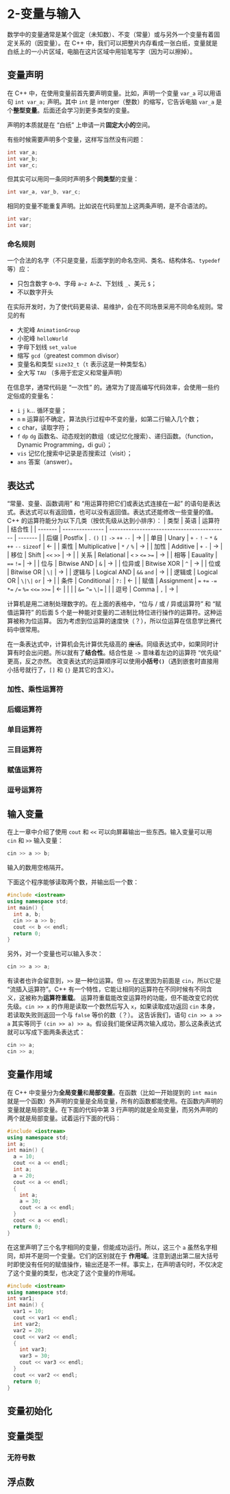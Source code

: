 # 2-变量与输入
数学中的变量通常是某个固定（未知数）、不变（常量）或与另外一个变量有着固定关系的（因变量）。在 C++ 中，我们可以把整片内存看成一张白纸，变量就是白纸上的一小片区域，电脑在这片区域中用铅笔写字（因为可以擦掉）。

## 变量声明
在 C++ 中，在使用变量前首先要声明变量。比如，声明一个变量 `var_a` 可以用语句 `int var_a;` 声明。其中 `int` 是 interger（整数）的缩写，它告诉电脑 `var_a` 是个**整型变量**。后面还会学习到更多类型的变量。

声明的本质就是在 “白纸” 上申请一片**固定大小的**空间。

有些时候需要声明多个变量，这样写当然没有问题：
```cpp
int var_a;
int var_b;
int var_c;
```
但其实可以用同一条同时声明多个**同类型**的变量：
```cpp
int var_a, var_b, var_c;
```
相同的变量不能重复声明。比如说在代码里加上这两条声明，是不合语法的。
```cpp
int var;
int var;
```
### 命名规则
一个合法的名字（不只是变量，后面学到的命名空间、类名、结构体名、`typedef` 等）应：
- 只包含数字 `0~9`、字母 `a~z A~Z`、下划线 `_`、美元 `$`；
- 不以数字开头

在实际开发时，为了使代码更易读、易维护，会在不同场景采用不同命名规则。常见的有
- 大驼峰 `AnimationGroup`
- 小驼峰 `helloWorld`
- 字母下划线 `set_value`
- 缩写 `gcd`（greatest common divisor）
- 变量名和类型 `size32_t`（`t` 表示这是一种类型名）
- 全大写 `TAU` （多用于宏定义和常量声明）

在信息学，通常代码是 “一次性” 的。通常为了提高编写代码效率，会使用一些约定俗成的变量名：
- `i` `j` `k`... 循环变量；
- `n` `m` 运算前不确定，算法执行过程中不变的量，如第二行输入几个数；
- `c` char，读取字符；
- `f` `dp` `dg` 函数名、动态规划的数组（或记忆化搜索）、递归函数。（function，Dynamic Programming，di gui）；
- `vis` 记忆化搜索中记录是否搜索过（visit）；
- `ans` 答案（answer）。

## 表达式
“常量、变量、函数调用” 和 “用运算符把它们或表达式连接在一起” 的语句是表达式。表达式可以有返回值，也可以没有返回值。表达式还能修改一些变量的值。
C++ 的运算符能分为以下几类（按优先级从达到小排序）：
| 类型    | 英语            | 运算符                                      | 结合性  |
| ------- | --------------- | ------------------------------------------- | ------- |
| 后缀    | Postfix         | `.` `()` `[]` `->` `++` `--`                | ->      |
| 单目    | Unary           | `+` `-` `!` `~` `*` `&` `++` `--` `sizeof`  | <-      |
| 乘性    | Multiplicative  | `*` `/` `%`                                 | ->      |
| 加性    | Additive        | `+` `-`                                     | ->      |
| 移位    | Shift           | `<<` `>>`                                   | ->      |
| 关系    | Relational      | `<` `>` `<=` `>=`                           | ->      |
| 相等    | Eauality        | `==` `!=`                                   | ->      |
| 位与    | Bitwise AND     | `&`                                         | ->      |
| 位异或  | Bitwise XOR     | `^`                                         | ->      |
| 位或    | Bitwise OR      | `\|`                                        | ->      |
| 逻辑与  | Logical AND     | `&&` `and`                                  | ->      |
| 逻辑或  | Logical OR      | `\|\|` `or`                                 | ->      |
| 条件    | Conditional     | `?:`                                        | <-      |
| 赋值    | Assignment      | `=` `+=` `-=` `*=` `/=` `%=` `<<=` `>>=`    | <-      |
|         |                 | `&=` `^=` `\|=`                             |         |
| 逗号    | Comma           | `,`                                         | ->      |

计算机是用二进制处理数字的。在上面的表格中，“位与 / 或 / 异或运算符” 和 “赋值运算符” 的后面 5 个是一种能对变量的二进制比特位进行操作的运算符。这种运算被称为位运算。
因为考虑到位运算的速度快（？），所以位运算在信息学比赛代码中很常用。

在一条表达式中，计算机会先计算优先级高的 ~~废话~~。同级表达式中，如果同时计算有时会出问题。所以就有了**结合性**。结合性是 `->` 意味着左边的运算符 “优先级” 更高，反之亦然。
改变表达式的运算顺序可以使用**小括号`()`**（遇到嵌套时直接用小括号就行了，`[]` 和 `{}` 是其它的含义）。

### 加性、乘性运算符

### 后缀运算符

### 单目运算符

### 三目运算符

### 赋值运算符

### 逗号运算符

## 输入变量
在上一章中介绍了使用 `cout` 和 `<<` 可以向屏幕输出一些东西。输入变量可以用 `cin` 和 `>>` 输入变量：
```cpp
cin >> a >> b;
```
输入的数用空格隔开。

下面这个程序能够读取两个数，并输出后一个数：
```cpp
#include <iostream>
using namespace std;
int main() {
  int a, b;
  cin >> a >> b;
  cout << b << endl;
  return 0;
}
```
另外，对一个变量也可以输入多次：
```cpp
cin >> a >> a;
```
有读者也许会留意到，`>>` 是一种位运算。但 `>>` 在这里因为前面是 `cin`，所以它是 “流插入运算符”。C++ 有一个特性，它能让相同的运算符在不同时候有不同含义，这被称为**运算符重载**。
运算符重载能改变运算符的功能，但不能改变它的优先级。`cin >> x` 的作用是读取一个数然后写入 `x`，如果读取成功返回 `cin` 本身，若读取失败则返回一个与 `false` 等价的数（？）。
这告诉我们，语句 `cin >> a >> a` 其实等同于 `(cin >> a) >> a`。假设我们能保证两次输入成功，那么这条表达式就可以写成下面两条表达式：
```cpp
cin >> a;
cin >> a;
```

## 变量作用域
在 C++ 中变量分为**全局变量**和**局部变量**。在函数（比如一开始提到的 `int main` 就是一个函数）外声明的变量是全局变量，所有的函数都能使用。在函数内声明的变量就是局部变量。在下面的代码中第 3 行声明的就是全局变量，而另外声明的两个就是局部变量。试着运行下面的代码：
```cpp
#include <iostream>
using namespace std;
int a;
int main() {
  a = 10;
  cout << a << endl;
  int a;
  a = 20;
  cout << a << endl;
  {
    int a;
    a = 30;
    cout << a << endl;
  }
  cout << a << endl;
  return 0;
}
```
在这里声明了三个名字相同的变量，但能成功运行。所以，这三个 `a` 虽然名字相同，却并不是同一个变量。它们的区别就在于 **作用域**。注意到退出第二层大括号时即使没有任何的赋值操作，输出还是不一样。事实上，在声明语句时，不仅决定了这个变量的类型，也决定了这个变量的作用域。
```cpp
#include <iostream>
using namespace std;
int var1;
int main() {
  var1 = 10;
  cout << var1 << endl;
  int var2;
  var2 = 20;
  cout << var2 << endl;
  {
    int var3;
    var3 = 30;
    cout << var3 << endl;
  }
  cout << var2 << endl;
  return 0;
}
```

## 变量初始化

## 变量类型

### 无符号数

## 浮点数
